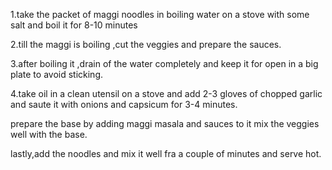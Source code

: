 1.take the packet of maggi noodles in boiling water on a stove with some salt and boil it for 8-10 minutes

2.till the maggi is boiling ,cut the veggies and prepare the sauces.

3.after boiling it ,drain of the water completely and keep it for open in a big plate to avoid sticking.

4.take oil in a clean utensil on a stove and add 2-3 gloves of chopped garlic and saute it with onions and capsicum for 3-4 minutes.

prepare the base by adding maggi masala and sauces to it mix the veggies well with the base.

lastly,add the noodles and mix it well fra a couple of minutes and serve hot.